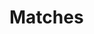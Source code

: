 # Matches

<script>

  import {visit, Parser, JavaScript, match} from 'src/client/tree-sitter.js';

  let editor1 = await (<lively-code-mirror style="display:inline-block; width: 400px; height: 200px; border: 1px solid gray"></lively-code-mirror>)
  let editor2 = await (<lively-code-mirror style="display:inline-block; width: 400px; height: 200px; border: 1px solid gray"></lively-code-mirror>)


  var parser = new Parser();
  parser.setLanguage(JavaScript);
  var vis = await (<treesitter-matches></treesitter-matches>)

  // editor1.value =  `let a = 3 + 4`   
  editor1.value =  `let a = 3`   
  // editor2.value = `let a = 3 + 4\na++`      
  editor2.value = `{let a = 2+4}`      

  editor1.editor.on("change", (() => update()).debounce(500));
  editor2.editor.on("change", (() => update()).debounce(500));

  
  function update() {
    vis.tree2 = parser.parse(editor2.value );
    vis.tree1 = parser.parse(editor1.value);
    vis.matches = match(vis.tree1.rootNode, vis.tree2.rootNode, 0, 100)
    vis.update()
  }
  
  update()
  
  let pane = <div>
    {editor1}{editor2}
    {vis}
  </div>
  
  
  pane
</script>